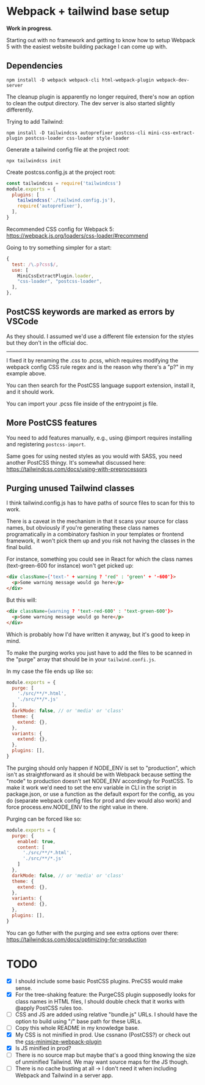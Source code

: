 # Webpack + tailwind base setup
**Work in progress**.

Starting out with no framework and getting to know how to setup Webpack 5 with the easiest website building package I can come up with.

## Dependencies
```
npm install -D webpack webpack-cli html-webpack-plugin webpack-dev-server
```

The cleanup plugin is apparently no longer required, there's now an option to clean the output directory. The dev server is also started slightly differently.

Trying to add Tailwind:
```
npm install -D tailwindcss autoprefixer postcss-cli mini-css-extract-plugin postcss-loader css-loader style-loader
```

Generate a tailwind config file at the project root:
```
npx tailwindcss init
```

Create postcss.config.js at the project root:
```js
const tailwindcss = require('tailwindcss')
module.exports = {
  plugins: [
    tailwindcss('./tailwind.config.js'),
    require('autoprefixer'),
  ],
}
```

Recommended CSS config for Webpack 5: https://webpack.js.org/loaders/css-loader/#recommend

Going to try something simpler for a start:
```js
{
  test: /\.p?css$/,
  use: [
    MiniCssExtractPlugin.loader,
    "css-loader", "postcss-loader",
  ],
},
```

## PostCSS keywords are marked as errors by VSCode
As they should. I assumed we'd use a different file extension for the styles but they don't in the official doc.

---

I fixed it by renaming the .css to .pcss, which requires modifying the webpack config CSS rule regex and is the reason why there's a "p?" in my example above.

You can then search for the PostCSS language support extension, install it, and it should work.

You can import your .pcss file inside of the entrypoint js file.

## More PostCSS features
You need to add features manually, e.g., using @import requires installing and registering `postcss-import`.

Same goes for using nested styles as you would with SASS, you need another PostCSS thingy. It's somewhat discussed here: https://tailwindcss.com/docs/using-with-preprocessors

## Purging unused Tailwind classes
I think tailwind.config.js has to have paths of source files to scan for this to work.

There is a caveat in the mechanism in that it scans your source for class names, but obviously if you're generating these class names programatically in a combinatory fashion in your templates or frontend framework, it won't pick them up and you risk not having the classes in the final build.

For instance, something you could see in React for which the class names (text-green-600 for instance) won't get picked up:
```html
<div className={'text-' + warning ? 'red' : 'green' + '-600'}>
  <p>Some warning message would go here</p>
</div>
```
But this will:
```html
<div className={warning ? 'text-red-600' : 'text-green-600'}>
  <p>Some warning message would go here</p>
</div>
```
Which is probably how I'd have written it anyway, but it's good to keep in mind.

To make the purging works you just have to add the files to be scanned in the "purge" array that should be in your `tailwind.confi.js`.

In my case the file ends up like so:
```js
module.exports = {
  purge: [
    './src/**/*.html',
    './src/**/*.js'
  ],
  darkMode: false, // or 'media' or 'class'
  theme: {
    extend: {},
  },
  variants: {
    extend: {},
  },
  plugins: [],
}
```

The purging should only happen if NODE_ENV is set to "production", which isn't as straightforward as it should be with Webpack because setting the "mode" to production doesn't set NODE_ENV accordingly for PostCSS. To make it work we'd need to set the env variable in CLI in the script in package.json, or use a function as the default export for the config, as you do (separate webpack config files for prod and dev would also work) and force process.env.NODE_ENV to the right value in there.

Purging can be forced like so:
```js
module.exports = {
  purge: {
    enabled: true,
    content: [
      './src/**/*.html',
      './src/**/*.js'
    ]
  },
  darkMode: false, // or 'media' or 'class'
  theme: {
    extend: {},
  },
  variants: {
    extend: {},
  },
  plugins: [],
}
```

You can go futher with the purging and see extra options over there: https://tailwindcss.com/docs/optimizing-for-production

# TODO
- [x] I should include some basic PostCSS plugins. PreCSS would make sense.
- [x] For the tree-shaking feature: the PurgeCSS plugin supposedly looks for class names in HTML files, I should double check that it works with @apply PostCSS rules too.
- [ ] CSS and JS are added using relative "bundle.js" URLs. I should have the option to build using "/" base path for these URLs.
- [ ] Copy this whole README in my knowledge base.
- [x] My CSS is not minified in prod. Use cssnano (PostCSS?) or check out the [css-minimize-webpack-plugin](https://webpack.js.org/plugins/css-minimizer-webpack-plugin)
- [x] Is JS minified in prod?
- [ ] There is no source map but maybe that's a good thing knowing the size of unminified Tailwind. We may want source maps for the JS though.
- [ ] There is no cache busting at all -> I don't need it when including Webpack and Tailwind in a server app.
